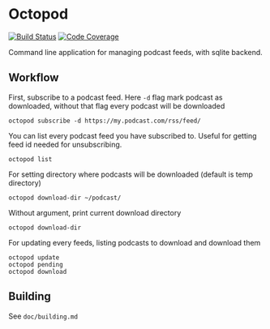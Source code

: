 # Octopod

[![Build Status](https://travis-ci.org/yfery/octopod.svg?branch=master)](https://travis-ci.org/yfery/octopod)
[![Code Coverage](https://codecov.io/gh/yfery/octopod/branch/master/graph/badge.svg)](https://codecov.io/gh/yfery/octopod/branch/master)

Command line application for managing podcast feeds, with sqlite backend. 

## Workflow

First, subscribe to a podcast feed. Here `-d` flag mark podcast as downloaded, without that flag every podcast will be downloaded

    octopod subscribe -d https://my.podcast.com/rss/feed/

You can list every podcast feed you have subscribed to. Useful for getting feed id needed for unsubscribing.

    octopod list

For setting directory where podcasts will be downloaded (default is temp directory)

    octopod download-dir ~/podcast/

Without argument, print current download directory

    octopod download-dir

For updating every feeds, listing podcasts to download and download them

    octopod update
    octopod pending
    octopod download

## Building

See `doc/building.md`
